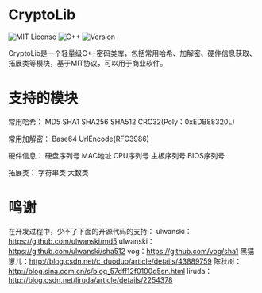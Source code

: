 # CryptoLib
![MIT License](https://img.shields.io/badge/License-MIT-red.svg)
![C++](https://img.shields.io/badge/Language-C%2B%2B-brightgreen.svg)
![Version](https://img.shields.io/badge/Version-1.0-blue.svg)

CryptoLib是一个轻量级C++密码类库，包括常用哈希、加解密、硬件信息获取、拓展类等模块，基于MIT协议，可以用于商业软件。

# 支持的模块
常用哈希：
MD5 SHA1 SHA256 SHA512 CRC32(Poly：0xEDB88320L)

常用加解密：
Base64 UrlEncode(RFC3986)

硬件信息：
硬盘序列号 MAC地址 CPU序列号 主板序列号 BIOS序列号

拓展类：
字符串类 大数类

# 鸣谢
在开发过程中，少不了下面的开源代码的支持：
ulwanski：https://github.com/ulwanski/md5
ulwanski：https://github.com/ulwanski/sha512
vog：https://github.com/vog/sha1
黑猫崽儿：http://blog.csdn.net/c_duoduo/article/details/43889759
陈秋树：http://blog.sina.com.cn/s/blog_57dff12f0100d5sn.html
liruda：http://blog.csdn.net/liruda/article/details/2254378
